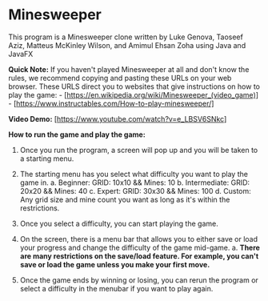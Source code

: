 # Minesweeper

This program is a Minesweeper clone written by Luke Genova, Taoseef Aziz, Matteus McKinley Wilson, and Amimul Ehsan Zoha using Java and JavaFX

**Quick Note:**
If you haven't played Minesweeper at all and don't know the rules, we recommend copying and pasting these URLs on your web browser. These URLS direct you to websites that give instructions on how to play the game: 
   	- [https://en.wikipedia.org/wiki/Minesweeper_(video_game)]
    - [https://www.instructables.com/How-to-play-minesweeper/]

**Video Demo:** [https://www.youtube.com/watch?v=e_LBSV6SNkc]
  
**How to run the game and play the game:**

1. Once you run the program, a screen will pop up and you will be taken to a starting menu.

2. The starting menu has you select what difficulty you want to play the game in.
  a. Beginner: GRID: 10x10 && Mines: 10 
  b. Intermediate: GRID: 20x20 && Mines: 40 
  c. Expert: GRID: 30x30 && Mines: 100 
  d. Custom: Any grid size and mine count you want as long as it's within the restrictions.

3. Once you select a difficulty, you can start playing the game.
   
4. On the screen, there is a menu bar that allows you to either save or load your progress and change the difficulty of the game mid-game. 
  a. **There are many restrictions on the save/load feature. For example, you can't save or load the game unless you make your first move.** 

5. Once the game ends by winning or losing, you can rerun the program or select a difficulty in the menubar if you want to play again.

